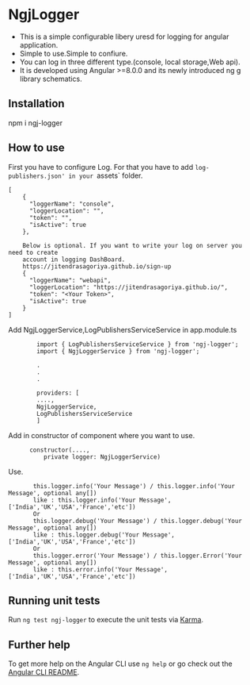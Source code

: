 # NgjLogger

* This is a simple configurable libery uresd for logging for angular application.
* Simple to use.Simple to confiure.
* You can log in three different type.(console, local storage,Web api).
* It is developed using Angular >=8.0.0 and its newly introduced ng g library schematics.

## Installation
npm i ngj-logger

## How to use
First you have to configure Log. For that you have to add `log-publishers.json' in your `assets` folder.

    [
        {
          "loggerName": "console",
          "loggerLocation": "",
          "token": "",
          "isActive": true
        },    
        
        Below is optional. If you want to write your log on server you need to create 
        account in logging DashBoard.
        https://jitendrasagoriya.github.io/sign-up
        {
          "loggerName": "webapi",
          "loggerLocation": "https://jitendrasagoriya.github.io/",
          "token": "<Your Token>",
          "isActive": true
        }
    ]

Add  NgjLoggerService,LogPublishersServiceService in app.module.ts

            import { LogPublishersServiceService } from 'ngj-logger';
            import { NgjLoggerService } from 'ngj-logger';
            
            .
            .
            .
            
            providers: [
            ....,
            NgjLoggerService,
            LogPublishersServiceService
            ]

Add in constructor of component where you want to use.

          constructor(....,
              private logger: NgjLoggerService)
              
Use.
    
           this.logger.info('Your Message') / this.logger.info('Your Message', optional any[]) 
           like : this.logger.info('Your Message',['India','UK','USA','France','etc']) 
           Or 
           this.logger.debug('Your Message') / this.logger.debug('Your Message', optional any[])
           like : this.logger.debug('Your Message',['India','UK','USA','France','etc'])  
           Or 
           this.logger.error('Your Message') / this.logger.Error('Your Message', optional any[])
           like : this.error.info('Your Message',['India','UK','USA','France','etc'])  
 
## Running unit tests

Run `ng test ngj-logger` to execute the unit tests via [Karma](https://karma-runner.github.io).

## Further help

To get more help on the Angular CLI use `ng help` or go check out the [Angular CLI README](https://github.com/angular/angular-cli/blob/master/README.md).

